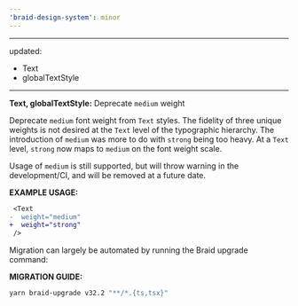 ```yaml
---
'braid-design-system': minor
---
```


---
updated:
  - Text
  - globalTextStyle
---

**Text, globalTextStyle:** Deprecate `medium` weight

Deprecate `medium` font weight from `Text` styles.
The fidelity of three unique weights is not desired at the `Text` level of the typographic hierarchy.
The introduction of `medium` was more to do with `strong` being too heavy.
At a `Text` level, `strong` now maps to `medium` on the font weight scale.

Usage of `medium` is still supported, but will throw warning in the development/CI, and will be removed at a future date.

**EXAMPLE USAGE:**
```diff
 <Text
-  weight="medium"
+  weight="strong"
 />
```

Migration can largely be automated by running the Braid upgrade command:

**MIGRATION GUIDE:**
```bash
yarn braid-upgrade v32.2 "**/*.{ts,tsx}"
```
